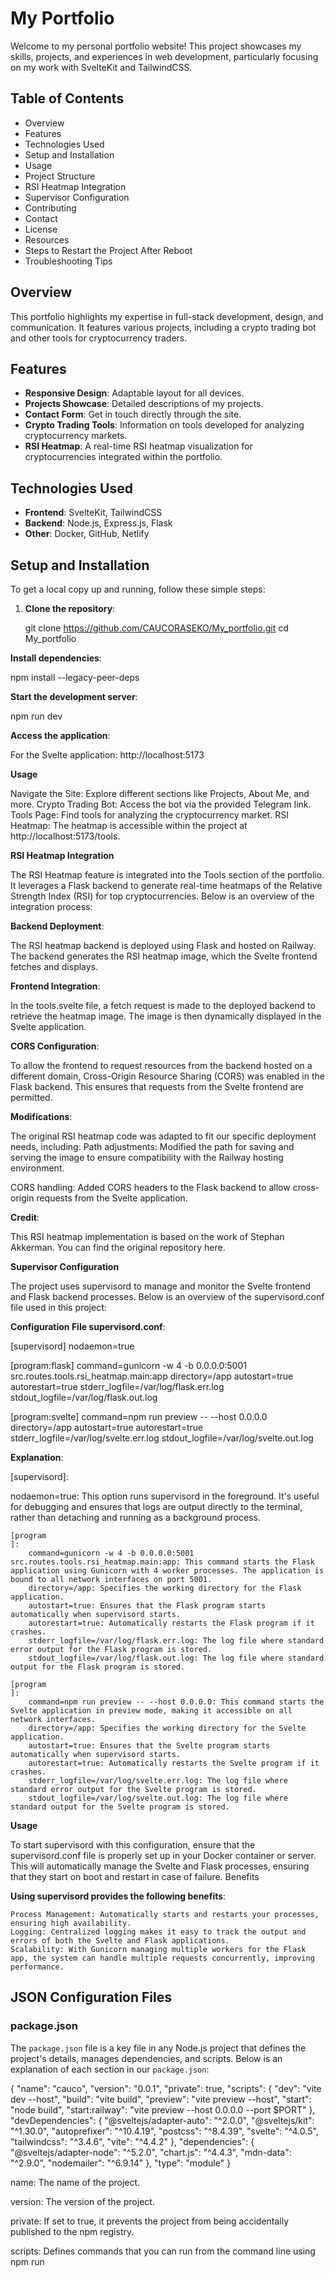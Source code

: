 # My Portfolio

Welcome to my personal portfolio website! This project showcases my skills, projects, and experiences in web development, particularly focusing on my work with SvelteKit and TailwindCSS.

## Table of Contents

- Overview
- Features
- Technologies Used
- Setup and Installation
- Usage
- Project Structure
- RSI Heatmap Integration
- Supervisor Configuration
- Contributing
- Contact
- License
- Resources
- Steps to Restart the Project After Reboot
- Troubleshooting Tips

## Overview

This portfolio highlights my expertise in full-stack development, design, and communication. It features various projects, including a crypto trading bot and other tools for cryptocurrency traders.

## Features

- **Responsive Design**: Adaptable layout for all devices.
- **Projects Showcase**: Detailed descriptions of my projects.
- **Contact Form**: Get in touch directly through the site.
- **Crypto Trading Tools**: Information on tools developed for analyzing cryptocurrency markets.
- **RSI Heatmap**: A real-time RSI heatmap visualization for cryptocurrencies integrated within the portfolio.

## Technologies Used

- **Frontend**: SvelteKit, TailwindCSS
- **Backend**: Node.js, Express.js, Flask
- **Other**: Docker, GitHub, Netlify

## Setup and Installation

To get a local copy up and running, follow these simple steps:

1. **Clone the repository**:
   

   git clone https://github.com/CAUCORASEKO/My_portfolio.git
   cd My_portfolio

    
**Install dependencies**:

npm install --legacy-peer-deps


**Start the development server**:

npm run dev

**Access the application**:

For the Svelte application: http://localhost:5173

**Usage**

Navigate the Site: Explore different sections like Projects, About Me, and more.
Crypto Trading Bot: Access the bot via the provided Telegram link.
Tools Page: Find tools for analyzing the cryptocurrency market.
RSI Heatmap: The heatmap is accessible within the project at http://localhost:5173/tools.

**RSI Heatmap Integration**

The RSI Heatmap feature is integrated into the Tools section of the portfolio. It leverages a Flask backend to generate real-time heatmaps of the Relative Strength Index (RSI) for top cryptocurrencies. Below is an overview of the integration process:

**Backend Deployment**:
        
The RSI heatmap backend is deployed using Flask and hosted on Railway. The backend generates the RSI heatmap image, which the Svelte frontend fetches and displays.

**Frontend Integration**:

In the tools.svelte file, a fetch request is made to the deployed backend to retrieve the heatmap image. The image is then dynamically displayed in the Svelte application.

**CORS Configuration**:

To allow the frontend to request resources from the backend hosted on a different domain, Cross-Origin Resource Sharing (CORS) was enabled in the Flask backend. This ensures that requests from the Svelte frontend are permitted.

**Modifications**:
        
The original RSI heatmap code was adapted to fit our specific deployment needs, including:
Path adjustments: Modified the path for saving and serving the image to ensure compatibility with the Railway hosting environment.

CORS handling: Added CORS headers to the Flask backend to allow cross-origin requests from the Svelte application.

**Credit**:
        
This RSI heatmap implementation is based on the work of Stephan Akkerman. You can find the original repository here.

**Supervisor Configuration**

The project uses supervisord to manage and monitor the Svelte frontend and Flask backend processes. Below is an overview of the supervisord.conf file used in this project:

**Configuration File supervisord.conf**:

[supervisord]
nodaemon=true

[program:flask]
command=gunicorn -w 4 -b 0.0.0.0:5001 src.routes.tools.rsi_heatmap.main:app
directory=/app
autostart=true
autorestart=true
stderr_logfile=/var/log/flask.err.log
stdout_logfile=/var/log/flask.out.log

[program:svelte]
command=npm run preview -- --host 0.0.0.0
directory=/app
autostart=true
autorestart=true
stderr_logfile=/var/log/svelte.err.log
stdout_logfile=/var/log/svelte.out.log

**Explanation**:

[supervisord]:

nodaemon=true: This option runs supervisord in the foreground. It's useful for debugging and ensures that logs are output directly to the terminal, rather than detaching and running as a background process.

    [program
    ]:
        command=gunicorn -w 4 -b 0.0.0.0:5001 src.routes.tools.rsi_heatmap.main:app: This command starts the Flask application using Gunicorn with 4 worker processes. The application is bound to all network interfaces on port 5001.
        directory=/app: Specifies the working directory for the Flask application.
        autostart=true: Ensures that the Flask program starts automatically when supervisord starts.
        autorestart=true: Automatically restarts the Flask program if it crashes.
        stderr_logfile=/var/log/flask.err.log: The log file where standard error output for the Flask program is stored.
        stdout_logfile=/var/log/flask.out.log: The log file where standard output for the Flask program is stored.

    [program
    ]:
        command=npm run preview -- --host 0.0.0.0: This command starts the Svelte application in preview mode, making it accessible on all network interfaces.
        directory=/app: Specifies the working directory for the Svelte application.
        autostart=true: Ensures that the Svelte program starts automatically when supervisord starts.
        autorestart=true: Automatically restarts the Svelte program if it crashes.
        stderr_logfile=/var/log/svelte.err.log: The log file where standard error output for the Svelte program is stored.
        stdout_logfile=/var/log/svelte.out.log: The log file where standard output for the Svelte program is stored.

**Usage**

To start supervisord with this configuration, ensure that the supervisord.conf file is properly set up in your Docker container or server. This will automatically manage the Svelte and Flask processes, ensuring that they start on boot and restart in case of failure.
Benefits

**Using supervisord provides the following benefits**:

    Process Management: Automatically starts and restarts your processes, ensuring high availability.
    Logging: Centralized logging makes it easy to track the output and errors of both the Svelte and Flask applications.
    Scalability: With Gunicorn managing multiple workers for the Flask app, the system can handle multiple requests concurrently, improving performance.

    
## JSON Configuration Files

### package.json

The `package.json` file is a key file in any Node.js project that defines the project's details, manages dependencies, and scripts. Below is an explanation of each section in our `package.json`:

{
  "name": "cauco",
  "version": "0.0.1",
  "private": true,
  "scripts": {
    "dev": "vite dev --host",
    "build": "vite build",
    "preview": "vite preview --host",
    "start": "node build",
    "start:railway": "vite preview --host 0.0.0.0 --port $PORT"
  },
  "devDependencies": {
    "@sveltejs/adapter-auto": "^2.0.0",
    "@sveltejs/kit": "^1.30.0",
    "autoprefixer": "^10.4.19",
    "postcss": "^8.4.39",
    "svelte": "^4.0.5",
    "tailwindcss": "^3.4.6",
    "vite": "^4.4.2"
  },
  "dependencies": {
    "@sveltejs/adapter-node": "^5.2.0",
    "chart.js": "^4.4.3",
    "mdn-data": "^2.9.0",
    "nodemailer": "^6.9.14"
  },
  "type": "module"
}

name: The name of the project.

version: The version of the project.

private: If set to true, it prevents the project from being accidentally published to the npm registry.

scripts: Defines commands that you can run from the command line using npm run <script>. 

In this project:

dev: Starts the Vite development server in host mode.
build: Compiles the project into a production-optimized format.
preview: Previews the production build.
start: Starts the application using Node.js.
start:railway: Configures and launches the application on Railway with the necessary options for deployment.

devDependencies: Dependencies required only for project development. It includes tools like Vite, Svelte, TailwindCSS, and PostCSS.

dependencies: Dependencies required for the project to run in production. It includes adapters for Svelte, libraries like Chart.js, and Nodemailer for sending emails.

type: Indicates that the project uses ECMAScript modules, instead of CommonJS modules.

**package-lock.json**

The package-lock.json file is automatically generated when you run npm install in a project. This file ensures that dependencies are installed in the same way across all machines by locking the exact versions of each package and its sub-dependencies.

**This file includes**:

version: The version of the package-lock.json schema.
requires: Indicates if the package requires other dependencies.
dependencies: A detailed list of each dependency, including its version, integrity, and the versions of its sub-dependencies.

The package-lock.json is crucial for maintaining a consistent development environment, ensuring that all developers and deployment environments use the same versions of the project’s dependencies.


**Project Structure**
     

 ├── src/
 │   ├── components/
 │   │   ├── Footer.svelte
 │   │   ├── Header.svelte
 │   │   ├── Main.svelte
 │   │   ├── Modal.svelte
 │   │   ├── modalStore.js
 │   │   └── Step.svelte
 │   ├── lib/
 │   │   └── index.js
 │   ├── routes/
 │   │   ├── api/
 │   │   │   └── contact.js
 │   │   └── tools/
 │   │       ├── rsi_heatmap/
 │   │       │   ├── __pycache__/
 │   │       │   ├── data.py
 │   │       │   └── main.py
 │   │       ├── cryptohunter.svelte
 │   │       ├── news.svelte
 │   │       ├── rsiheatmap.svelte
 │   │       ├── +layout.svelte
 │   │       └── +page.svelte
 │   ├── app.css
 │   ├── app.html
 │   └── global.css
 ├── static/
 │   ├── assets/
 │   ├── images/
 │   └── favicon.png
 ├── .env
 ├── .gitattributes
 ├── .gitignore
 ├── .hintrc
 ├── .npmrc
 ├── Dockerfile
 ├── package-lock.json
 ├── package.json
 ├── postcss.config.cjs
 ├── Procfile
 ├── README.md
 ├── requirements.txt
 ├── supervisord.conf
 ├── svelte.config.js
 ├── tailwind.config.cjs
 ├── tailwind.config.js
 └── vite.config.js


      

Contributing

Contributions are welcome! Please fork this repository and submit a pull request for any improvements or additions.
Contact

Claudio Valenzuela - latribubooking@gmail.com

Project Link: https://github.com/CAUCORASEKO/My_portfolio
License

**This project is licensed under the MIT License.**

**Resources**

Init SvelteKit w. TailwindCSS: TailwindCSS Guide
Google Fonts: Google Fonts
Font Awesome CDN: Font Awesome CDN
Font Awesome Icons: Font Awesome Icons
Particles js: Particles.js

Steps to Restart the Project After Reboot

**Open Terminal and navigate to your project directory**:


cd ~/Desktop/My_portfolio

**Start Docker**:

Make sure Docker Desktop is running. If it's not, start Docker Desktop from your applications.

**Build the Docker image (if needed)**:

docker build -t my_svelte_app .

**Run the Docker container**:



    docker run -p 8081:4173 -p 5002:5001 my_svelte_app

Ensure there are no port conflicts. If there are, stop the conflicting services or containers and try running the command again.

**Access the application**:
        
For the Svelte application: http://localhost:5173
For the API (heatmap): http://localhost:5002/heatmap

**Troubleshooting Tips**

Check Docker Status:
Make sure Docker is running. If you encounter issues, restart Docker Desktop.

**Check Logs**:

If the application is not running as expected, check the Docker container logs:

bash

docker logs <container_id>

**Port Conflicts**:

Ensure no other services are running on ports 8081 or 5002. Use lsof -i :<port> to check and kill -9 <PID> to stop them if necessary.